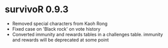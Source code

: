 # survivoR 0.9.3

* Removed special characters from Kaoh Rong
* Fixed case on 'Black rock' on vote history
* Converted immunity and rewards tables in a challenges table. immunity and rewards will be deprecated at some point
